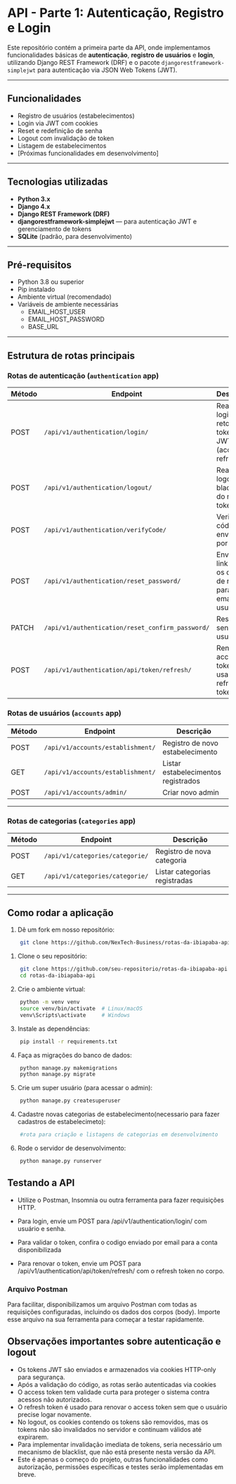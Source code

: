 # API - Parte 1: Autenticação, Registro e Login

Este repositório contém a primeira parte da API, onde implementamos funcionalidades básicas de **autenticação**, **registro de usuários** e **login**, utilizando Django REST Framework (DRF) e o pacote `djangorestframework-simplejwt` para autenticação via JSON Web Tokens (JWT).

---

## Funcionalidades
- Registro de usuários (estabelecimentos)
- Login via JWT com cookies
- Reset e redefinição de senha
- Logout com invalidação de token
- Listagem de estabelecimentos
- [Próximas funcionalidades em desenvolvimento]

---

## Tecnologias utilizadas

- **Python 3.x**
- **Django 4.x**
- **Django REST Framework (DRF)**
- **djangorestframework-simplejwt** — para autenticação JWT e gerenciamento de tokens
- **SQLite** (padrão, para desenvolvimento)

---

## Pré-requisitos
- Python 3.8 ou superior
- Pip instalado
- Ambiente virtual (recomendado)
- Variáveis de ambiente necessárias
    - EMAIL_HOST_USER
    - EMAIL_HOST_PASSWORD
    - BASE_URL

---

## Estrutura de rotas principais

### Rotas de autenticação (`authentication` app)

| Método | Endpoint                                             | Descrição                                                             |
|--------|------------------------------------------------------|----------------------------------------------------------------------|
| POST   | `/api/v1/authentication/login/`                      | Realiza login, retorna tokens JWT (access + refresh)                |
| POST   | `/api/v1/authentication/logout/`                     | Realiza logout, blacklist do refresh token                           |
| POST   | `/api/v1/authentication/verifyCode/`                 | Verifica código enviado por email                                    |
| POST   | `/api/v1/authentication/reset_password/`             | Envia o link com os dados de reset para o email do usuário          |
| PATCH  | `/api/v1/authentication/reset_confirm_password/`     | Reseta a senha do usuário                                            |
| POST   | `/api/v1/authentication/api/token/refresh/`          | Renova o access token usando o refresh token                         |
### Rotas de usuários (`accounts` app)

| Método | Endpoint                       | Descrição                      |
|--------|-------------------------------|-------------------------------|
| POST   | `/api/v1/accounts/establishment/` | Registro de novo estabelecimento |
| GET    | `/api/v1/accounts/establishment/`     | Listar estabelecimentos registrados |
| POST    | `/api/v1/accounts/admin/`     | Criar novo admin|
---
### Rotas de categorias (`categories` app)

| Método | Endpoint                       | Descrição                      |
|--------|-------------------------------|-------------------------------|
| POST   | `/api/v1/categories/categorie/` | Registro de nova categoria |
| GET    | `/api/v1/categories/categorie/`     | Listar categorias registradas |

---


## Como rodar a aplicação

1. Dê um fork em nosso repositório:

```bash
    git clone https://github.com/NexTech-Business/rotas-da-ibiapaba-api.git
```

1. Clone o seu repositório:

```bash
    git clone https://github.com/seu-repositorio/rotas-da-ibiapaba-api.git
    cd rotas-da-ibiapaba-api
```

2. Crie o ambiente virtual:

```bash
    python -m venv venv
    source venv/bin/activate  # Linux/macOS
    venv\Scripts\activate     # Windows
```

3. Instale as dependências:

```bash
    pip install -r requirements.txt
```

4. Faça as migrações do banco de dados:

```bash
    python manage.py makemigrations
    python manage.py migrate
```

5. Crie um super usuário (para acessar o admin):

```bash
    python manage.py createsuperuser
```

4. Cadastre novas categorias de estabelecimento(necessario para fazer cadastros de estabelecimeto):
```bash
    #rota para criação e listagens de categorias em desenvolvimento
```

6. Rode o servidor de desenvolvimento:
```bash
    python manage.py runserver
```

## Testando a API

- Utilize o Postman, Insomnia ou outra ferramenta para fazer requisições HTTP.

- Para login, envie um POST para /api/v1/authentication/login/ com usuário e senha.
  
- Para validar o token, confira o codigo enviado por email para a conta disponibilizada

- Para renovar o token, envie um POST para /api/v1/authentication/api/token/refresh/ com o refresh token no corpo.

### Arquivo Postman
Para facilitar, disponibilizamos um arquivo Postman com todas as requisições configuradas, incluindo os dados dos corpos (body). Importe esse arquivo na sua ferramenta para começar a testar rapidamente.

## Observações importantes sobre autenticação e logout
- Os tokens JWT são enviados e armazenados via cookies HTTP-only para segurança.  
- Após a validação do código, as rotas serão autenticadas via cookies  
- O access token tem validade curta para proteger o sistema contra acessos não autorizados.  
- O refresh token é usado para renovar o access token sem que o usuário precise logar novamente.  
- No logout, os cookies contendo os tokens são removidos, mas os tokens não são invalidados no servidor e continuam válidos até expirarem.  
- Para implementar invalidação imediata de tokens, seria necessário um mecanismo de blacklist, que não está presente nesta versão da API.
- Este é apenas o começo do projeto, outras funcionalidades como autorização, permissões específicas e testes serão implementadas em breve.

